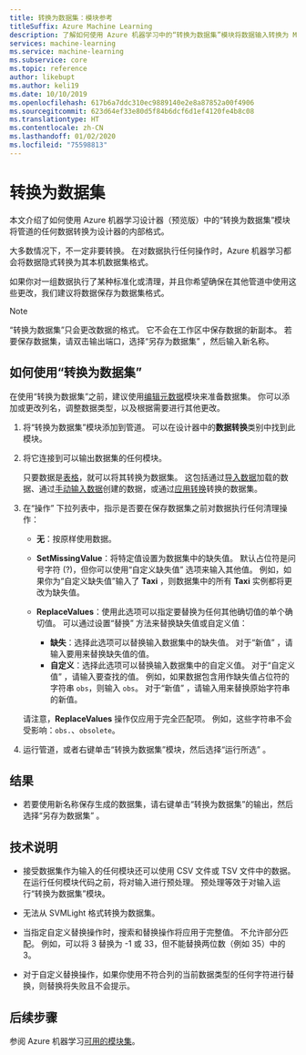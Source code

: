 ```yaml
---
title: 转换为数据集：模块参考
titleSuffix: Azure Machine Learning
description: 了解如何使用 Azure 机器学习中的“转换为数据集”模块将数据输入转换为 Microsoft Azure 机器学习使用的内部数据集格式。
services: machine-learning
ms.service: machine-learning
ms.subservice: core
ms.topic: reference
author: likebupt
ms.author: keli19
ms.date: 10/10/2019
ms.openlocfilehash: 617b6a7ddc310ec9889140e2e8a87852a00f4906
ms.sourcegitcommit: 623d64ef33e80d5f84b6dcf6d1ef4120fe4b8c08
ms.translationtype: HT
ms.contentlocale: zh-CN
ms.lasthandoff: 01/02/2020
ms.locfileid: "75598813"
---
```

# <a name="convert-to-dataset"></a>转换为数据集

本文介绍了如何使用 Azure 机器学习设计器（预览版）中的“转换为数据集”模块将管道的任何数据转换为设计器的内部格式。
  
大多数情况下，不一定非要转换。 在对数据执行任何操作时，Azure 机器学习都会将数据隐式转换为其本机数据集格式。 

如果你对一组数据执行了某种标准化或清理，并且你希望确保在其他管道中使用这些更改，我们建议将数据保存为数据集格式。  
  
> [!NOTE]
> “转换为数据集”只会更改数据的格式。 它不会在工作区中保存数据的新副本。 若要保存数据集，请双击输出端口，选择“另存为数据集”  ，然后输入新名称。  
  
## <a name="how-to-use-convert-to-dataset"></a>如何使用“转换为数据集”  

在使用“转换为数据集”之前，建议使用[编辑元数据](edit-metadata.md)模块来准备数据集。 你可以添加或更改列名，调整数据类型，以及根据需要进行其他更改。

1.  将“转换为数据集”模块添加到管道。 可以在设计器中的**数据转换**类别中找到此模块。 

2. 将它连接到可以输出数据集的任何模块。   

    只要数据是[表格](https://docs.microsoft.com/python/api/azureml-core/azureml.data.tabulardataset?view=azure-ml-py)，就可以将其转换为数据集。 这包括通过[导入数据](import-data.md)加载的数据、通过[手动输入数据](enter-data-manually.md)创建的数据，或通过[应用转换](apply-transformation.md)转换的数据集。

3.  在“操作”  下拉列表中，指示是否要在保存数据集之前对数据执行任何清理操作：  
  
    - **无**：按原样使用数据。  
  
    - **SetMissingValue**：将特定值设置为数据集中的缺失值。 默认占位符是问号字符 (?)，但你可以使用“自定义缺失值”  选项来输入其他值。 例如，如果你为“自定义缺失值”输入了 **Taxi**  ，则数据集中的所有 **Taxi** 实例都将更改为缺失值。
  
    - **ReplaceValues**：使用此选项可以指定要替换为任何其他确切值的单个确切值。 可以通过设置“替换”  方法来替换缺失值或自定义值：

      - **缺失**：选择此选项可以替换输入数据集中的缺失值。 对于“新值”  ，请输入要用来替换缺失值的值。
      - **自定义**：选择此选项可以替换输入数据集中的自定义值。 对于“自定义值”  ，请输入要查找的值。 例如，如果数据包含用作缺失值占位符的字符串 `obs`，则输入 `obs`。 对于“新值”  ，请输入用来替换原始字符串的新值。
  
    请注意，**ReplaceValues** 操作仅应用于完全匹配项。 例如，这些字符串不会受影响：`obs.`、`obsolete`。  
 
  
5.  运行管道，或者右键单击“转换为数据集”模块，然后选择“运行所选”  。  

## <a name="results"></a>结果

+  若要使用新名称保存生成的数据集，请右键单击“转换为数据集”的输出，然后选择“另存为数据集”  。  
  
## <a name="technical-notes"></a>技术说明  

-   接受数据集作为输入的任何模块还可以使用 CSV 文件或 TSV 文件中的数据。 在运行任何模块代码之前，将对输入进行预处理。 预处理等效于对输入运行“转换为数据集”模块。  
  
-   无法从 SVMLight 格式转换为数据集。  
  
-   当指定自定义替换操作时，搜索和替换操作将应用于完整值。 不允许部分匹配。 例如，可以将 3 替换为 -1 或 33，但不能替换两位数（例如 35）中的 3。  
  
-   对于自定义替换操作，如果你使用不符合列的当前数据类型的任何字符进行替换，则替换将失败且不会提示。  

  
## <a name="next-steps"></a>后续步骤

参阅 Azure 机器学习[可用的模块集](module-reference.md)。 

